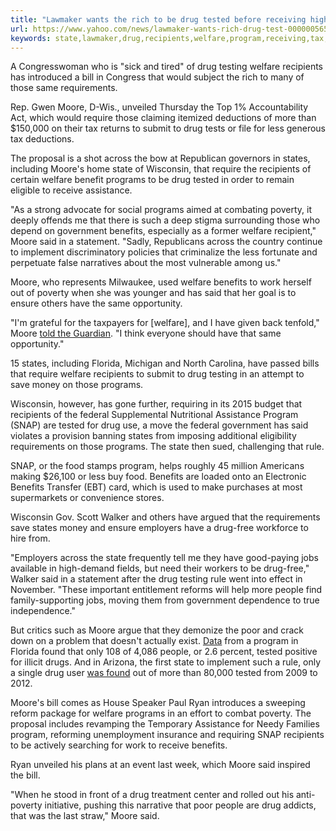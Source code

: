 ```yaml
---
title: "Lawmaker wants the rich to be drug tested before receiving high-dollar tax deductions"
url: https://www.yahoo.com/news/lawmaker-wants-rich-drug-test-000000565.html?nhp=1
keywords: state,lawmaker,drug,recipients,welfare,program,receiving,tax,wants,moore,states,deductions,programs,benefits,rich,tested,highdollar
---
```

A Congresswoman who is "sick and tired" of drug testing welfare recipients has introduced a bill in Congress that would subject the rich to many of those same requirements.

Rep. Gwen Moore, D-Wis., unveiled Thursday the Top 1% Accountability Act, which would require those claiming itemized deductions of more than \$150,000 on their tax returns to submit to drug tests or file for less generous tax deductions.

The proposal is a shot across the bow at Republican governors in states, including Moore's home state of Wisconsin, that require the recipients of certain welfare benefit programs to be drug tested in order to remain eligible to receive assistance.

"As a strong advocate for social programs aimed at combating poverty, it deeply offends me that there is such a deep stigma surrounding those who depend on government benefits, especially as a former welfare recipient," Moore said in a statement. "Sadly, Republicans across the country continue to implement discriminatory policies that criminalize the less fortunate and perpetuate false narratives about the most vulnerable among us."

Moore, who represents Milwaukee, used welfare benefits to work herself out of poverty when she was younger and has said that her goal is to ensure others have the same opportunity.

"I'm grateful for the taxpayers for \[welfare\], and I have given back tenfold," Moore [told the Guardian](https://www.theguardian.com/us-news/2016/jun/16/gwen-moore-drug-test-rich-for-tax-deductions). "I think everyone should have that same opportunity."

15 states, including Florida, Michigan and North Carolina, have passed bills that require welfare recipients to submit to drug testing in an attempt to save money on those programs.

Wisconsin, however, has gone further, requiring in its 2015 budget that recipients of the federal Supplemental Nutritional Assistance Program (SNAP) are tested for drug use, a move the federal government has said violates a provision banning states from imposing additional eligibility requirements on those programs. The state then sued, challenging that rule.

SNAP, or the food stamps program, helps roughly 45 million Americans making \$26,100 or less buy food. Benefits are loaded onto an Electronic Benefits Transfer (EBT) card, which is used to make purchases at most supermarkets or convenience stores.

Wisconsin Gov. Scott Walker and others have argued that the requirements save states money and ensure employers have a drug-free workforce to hire from.

"Employers across the state frequently tell me they have good-paying jobs available in high-demand fields, but need their workers to be drug-free," Walker said in a statement after the drug testing rule went into effect in November. "These important entitlement reforms will help more people find family-supporting jobs, moving them from government dependence to true independence."

But critics such as Moore argue that they demonize the poor and crack down on a problem that doesn't actually exist. [Data](http://www.nytimes.com/2014/01/01/us/florida-law-on-drug-testing-for-welfare-is-struck-down.html?_r=1) from a program in Florida found that only 108 of 4,086 people, or 2.6 percent, tested positive for illicit drugs. And in Arizona, the first state to implement such a rule, only a single drug user [was found](http://usatoday30.usatoday.com/news/opinion/editorials/story/2012-03-18/drug-testing-welfare-applicants/53620604/1) out of more than 80,000 tested from 2009 to 2012.

Moore's bill comes as House Speaker Paul Ryan introduces a sweeping reform package for welfare programs in an effort to combat poverty. The proposal includes revamping the Temporary Assistance for Needy Families program, reforming unemployment insurance and requiring SNAP recipients to be actively searching for work to receive benefits.

Ryan unveiled his plans at an event last week, which Moore said inspired the bill.

"When he stood in front of a drug treatment center and rolled out his anti-poverty initiative, pushing this narrative that poor people are drug addicts, that was the last straw," Moore said.

 

 

 

 
